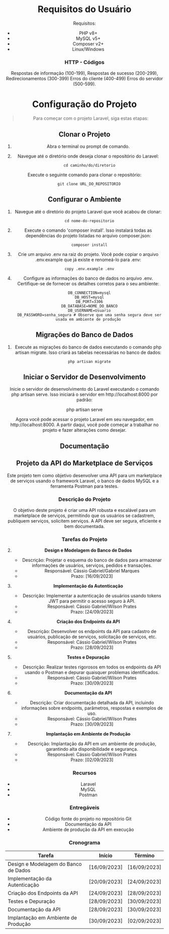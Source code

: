 <center>

<h1>Requisitos do Usuário</h1>

Requisitos:

- PHP v8+
- MySQL v5+
- Composer v2+
- Linux/Windows

</center>
<center>

<h3>HTTP - Códigos</h3>

Respostas de informação (100-199),
Respostas de sucesso (200-299),
Redirecionamentos (300-399)
Erros do cliente (400-499)
Erros do servidor (500-599).

<h1>Configuração do Projeto</h1>

> Para começar com o projeto Laravel, siga estas etapas:

## Clonar o Projeto

1. Abra o terminal ou prompt de comando.
2. Navegue até o diretório onde deseja clonar o repositório do Laravel:

        cd caminho/do/diretorio

Execute o seguinte comando para clonar o repositório:

        git clone URL_DO_REPOSITORIO

## Configurar o Ambiente

1. Navegue até o diretório do projeto Laravel que você acabou de clonar:
        
        cd nome-do-repositorio

2. Execute o comando 'composer install'. Isso instalará todas as dependências do projeto listadas no arquivo composer.json:

        composer install

3. Crie um arquivo .env na raiz do projeto. Você pode copiar o arquivo .env.example que já existe e renomeá-lo para .env:

        copy .env.example .env

4. Configure as informações do banco de dados no arquivo .env. Certifique-se de fornecer os detalhes corretos para o seu ambiente:

        DB_CONNECTION=mysql
        DB_HOST=mysql
        DB_PORT=3306
        DB_DATABASE=NOME_DO_BANCO
        DB_USERNAME=Usuario
        DB_PASSWORD=senha_segura # Observe que uma senha segura deve ser usada em ambiente de produção

## Migrações do Banco de Dados

1. Execute as migrações do banco de dados executando o comando php artisan migrate. Isso criará as tabelas necessárias no banco de dados:

        php artisan migrate

## Iniciar o Servidor de Desenvolvimento
Inicie o servidor de desenvolvimento do Laravel executando o comando php artisan serve. Isso iniciará o servidor em http://localhost:8000 por padrão:

php artisan serve

  Agora você pode acessar o projeto Laravel em seu navegador, em http://localhost:8000. A partir daqui, você pode começar a trabalhar no projeto e fazer alterações como desejar.

## Documentação

## Projeto da API do Marketplace de Serviços

Este projeto tem como objetivo desenvolver uma API para um marketplace de serviços usando o framework Laravel, o banco de dados MySQL e a ferramenta Postman para testes.

### Descrição do Projeto

O objetivo deste projeto é criar uma API robusta e escalável para um marketplace de serviços, permitindo que os usuários se cadastrem, publiquem serviços, solicitem serviços. A API deve ser segura, eficiente e bem documentada.

### Tarefas do Projeto

2. **Design e Modelagem do Banco de Dados**

   - Descrição: Projetar o esquema do banco de dados para armazenar informações de usuários, serviços, pedidos e transações.
   - Responsável: Cássio Gabriel/Gabriel Marques
   - Prazo: [16/09/2023]

3. **Implementação da Autenticação**

   - Descrição: Implementar a autenticação de usuários usando tokens JWT para permitir o acesso seguro à API.
   - Responsável: Cássio Gabriel/Wilson Prates 
   - Prazo: [24/09/2023]

4. **Criação dos Endpoints da API**

   - Descrição: Desenvolver os endpoints da API para cadastro de usuários, publicação de serviços, solicitação de serviços, etc.
   - Responsável: Cássio Gabriel/Wilson Prates 
   - Prazo: [28/09/2023]


6. **Testes e Depuração**

   - Descrição: Realizar testes rigorosos em todos os endpoints da API usando o Postman e depurar quaisquer problemas identificados.
   - Responsável: Cássio Gabriel/Wilson Prates 
   - Prazo: [30/09/2023]

7. **Documentação da API**

   - Descrição: Criar documentação detalhada da API, incluindo informações sobre endpoints, parâmetros, respostas e exemplos de uso.
   - Responsável: Cássio Gabriel/Wilson Prates 
   - Prazo: [30/09/2023]

8. **Implantação em Ambiente de Produção**

   - Descrição: Implantação da API em um ambiente de produção, garantindo alta disponibilidade e segurança.
   - Responsável: Cássio Gabriel/Wilson Prates 
   - Prazo: [02/09/2023]
 
### Recursos

- Laravel
- MySQL
- Postman

### Entregáveis

- Código fonte do projeto no repositório Git
- Documentação da API
- Ambiente de produção da API em execução

### Cronograma

| Tarefa                               | Início       | Término      |
| ------------------------------------ | ------------ | ------------ |
| Design e Modelagem do Banco de Dados | [16/09/2023] | [16/09/2023] |
| Implementação da Autenticação        | [20/09/2023] | [24/09/2023] |
| Criação dos Endpoints da API         | [24/09/2023] | [28/09/2023] |
| Testes e Depuração                   | [28/09/2023] | [30/09/2023] |
| Documentação da API                  | [28/09/2023] | [30/09/2023] |
| Implantação em Ambiente de Produção  | [30/09/2023] | [02/09/2023] |


</center>
